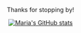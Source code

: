 <div align="center">

Thanks for stopping by!
  
</div>

<div align="center">

[![Maria's GitHub stats](https://github-readme-stats.vercel.app/api?username=mariareccoppa&show_icons=true&theme=dark)
](https://github.com/mariareccoppa/github-readme-stats)


</div>

<!--
**mariareccoppa/mariareccoppa** is a ✨ _special_ ✨ repository because its `README.md` (this file) appears on your GitHub profile.

Here are some ideas to get you started:

- 🔭 I’m currently working on ...
- 🌱 I’m currently learning ...
- 👯 I’m looking to collaborate on ...
- 🤔 I’m looking for help with ...
- 💬 Ask me about ...
- 📫 How to reach me: ...
- 😄 Pronouns: ...
- ⚡ Fun fact: ...
-->
